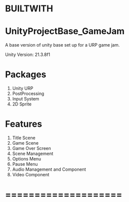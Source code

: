 # BUILTWITH

# UnityProjectBase_GameJam
A base version of unity base set up for a URP game jam.

Unity Version: 21.3.8f1

# Packages
1. Unity URP
2. PostProcessing
3. Input System
4. 2D Sprite

# Features
1. Title Scene
2. Game Scene
3. Game Over Screen
4. Scene Management
5. Options Menu
6. Pause Menu
7. Audio Management and Component
8. Video Component


# ====================